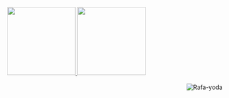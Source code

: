  <div>
  <a href="https://github.com/kyzzk">
  <img height="160em" src="https://github-readme-stats.vercel.app/api?username=kyzzk&show_icons=true&theme=dark&include_all_commits=true&count_private=true"/>
  <img height="160em" src="https://github-readme-stats.vercel.app/api/top-langs/?username=kyzzk&layout=compact&langs_count=7&theme=dark"/>
</div>
<div style="display: inline_block"><br>
  <img align="right" alt="Rafa-yoda" src="https://cdn.discordapp.com/attachments/795358919417397249/825430589581688872/hi.gif">
</div>
